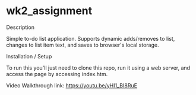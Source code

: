 # wk2_assignment

Description

Simple to-do list application.  Supports dynamic adds/removes to list, changes to list item text, and saves to browser's local storage.


Installation / Setup

To run this you'll just need to clone this repo, run it using a web server, and access the page by accessing index.htm.


Video Walkthrough link: https://youtu.be/yHI1_BI8RuE